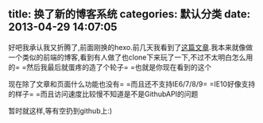 title: 换了新的博客系统
categories: 默认分类
date: 2013-04-29 14:07:05
---

好吧我承认我又折腾了,前面刚换的hexo.前几天我看到了[这篇文章](http://sneezry.com/#!/2013/04/09/在GitHub上按前端的方式舒服地写博客).我本来就像做一个类似的前端的博客,看到有人做了也clone下来玩了一下,不过不太明白怎么用的= =然后我最后就蛋疼的造了个轮子= =也就是你现在看到的这个

现在除了文章和页面什么功能也没有= =而且还不支持IE6/7/8/9= =IE10好像支持的样子= =而且访问速度比较慢不知道是不是GithubAPI的问题

暂时就这样,等有空扔到github上:)
